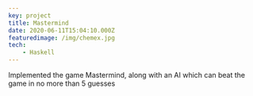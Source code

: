 ```yaml
---
key: project
title: Mastermind 
date: 2020-06-11T15:04:10.000Z
featuredimage: /img/chemex.jpg
tech:
    - Haskell
---
```


Implemented the game Mastermind, along with an AI which can beat the game in no more than 5 guesses

